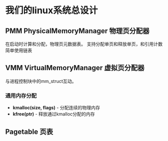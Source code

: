 # 我们的linux系统总设计

## PMM PhysicalMemoryManager 物理页分配器
在启动时计算和分配，物理页元数据表。
支持分配单页和释放单页，和引用计数
简单使用链表


## VMM VirtualMemoryManager 虚拟页分配器
与进程控制块中的mm_struct互动。



### 通用内存分配
- **kmalloc(size, flags)** - 分配连续的物理内存
- **kfree(ptr)** - 释放通过kmalloc分配的内存



## Pagetable 页表